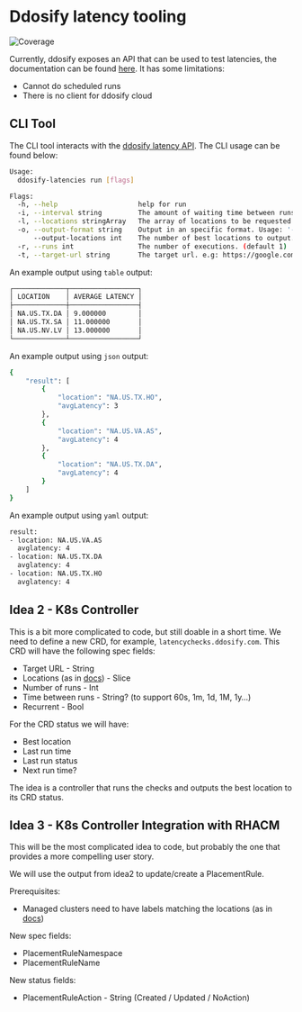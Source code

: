 # Ddosify latency tooling
![Coverage](https://img.shields.io/badge/Coverage-86.3%25-brightgreen)

Currently, ddosify exposes an API that can be used to test latencies, the documentation can be found [here](https://docs.ddosify.com/cloud/api/latency-testing-api). It has some limitations:

* Cannot do scheduled runs
* There is no client for ddosify cloud

## CLI Tool

The CLI tool interacts with the [ddosify latency API](https://docs.ddosify.com/cloud/api/latency-testing-api). The CLI usage can be found below:

~~~sh
Usage:
  ddosify-latencies run [flags]

Flags:
  -h, --help                    help for run
  -i, --interval string         The amount of waiting time between runs. (default "1m")
  -l, --locations stringArray   The array of locations to be requested. e.g: NA.US.*,NA.EU.* (default [EU.ES.*])
  -o, --output-format string    Output in an specific format. Usage: '-o [ table | yaml | json ]' (default "table")
      --output-locations int    The number of best locations to output. (default 1)
  -r, --runs int                The number of executions. (default 1)
  -t, --target-url string       The target url. e.g: https://google.com
~~~

An example output using `table` output:

~~~sh
┌─────────────┬─────────────────┐
│ LOCATION    │ AVERAGE LATENCY │
├─────────────┼─────────────────┤
│ NA.US.TX.DA │ 9.000000        │
│ NA.US.TX.SA │ 11.000000       │
│ NA.US.NV.LV │ 13.000000       │
└─────────────┴─────────────────┘
~~~

An example output using `json` output:

~~~sh
{
    "result": [
        {
            "location": "NA.US.TX.HO",
            "avgLatency": 3
        },
        {
            "location": "NA.US.VA.AS",
            "avgLatency": 4
        },
        {
            "location": "NA.US.TX.DA",
            "avgLatency": 4
        }
    ]
}
~~~

An example output using `yaml` output:

~~~sh
result:
- location: NA.US.VA.AS
  avglatency: 4
- location: NA.US.TX.DA
  avglatency: 4
- location: NA.US.TX.HO
  avglatency: 4
~~~

## Idea 2 - K8s Controller

This is a bit more complicated to code, but still doable in a short time. We need to define a new CRD, for example, `latencychecks.ddosify.com`. This CRD will have the following spec fields:

* Target URL - String
* Locations (as in [docs](https://docs.ddosify.com/cloud/api/latency-testing-api#example-usages-of-locations-object)) - Slice
* Number of runs - Int
* Time between runs - String? (to support 60s, 1m, 1d, 1M, 1y…)
* Recurrent - Bool

For the CRD status we will have:

* Best location
* Last run time
* Last run status
* Next run time?

The idea is a controller that runs the checks and outputs the best location to its CRD status.

## Idea 3 - K8s Controller Integration with RHACM

This will be the most complicated idea to code, but probably the one that provides a more compelling user story.

We will use the output from idea2 to update/create a PlacementRule.

Prerequisites:

* Managed clusters need to have labels matching the locations (as in [docs](https://docs.ddosify.com/cloud/api/latency-testing-api#example-usages-of-locations-object))

New spec fields:

* PlacementRuleNamespace
* PlacementRuleName

New status fields:

* PlacementRuleAction - String (Created / Updated / NoAction)